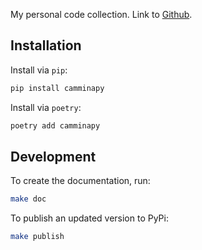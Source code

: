 My personal code collection.
Link to [Github](https://github.com/thomascamminady/camminapy).

## Installation

Install via `pip`:

```bash
pip install camminapy
```


Install via `poetry`:

```bash
poetry add camminapy
```

## Development

To create the documentation, run:
```bash
make doc
```

To publish an updated version to PyPi:
```bash
make publish
```
